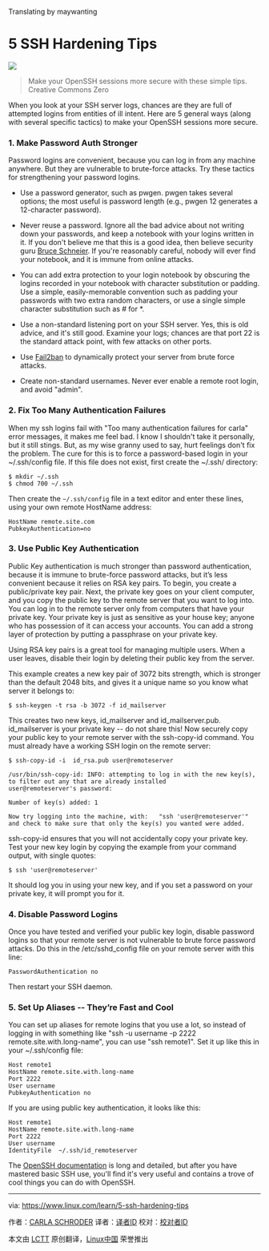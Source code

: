 Translating by maywanting

5 SSH Hardening Tips
======================

![](https://www.linux.com/sites/lcom/files/styles/rendered_file/public/binary-1188510_1920_0.jpg?itok=ocPCL_9G)
>Make your OpenSSH sessions more secure with these simple tips.
> Creative Commons Zero

When you look at your SSH server logs, chances are they are full of attempted logins from entities of ill intent. Here are 5 general ways (along with several specific tactics) to make your OpenSSH sessions more secure.

### 1. Make Password Auth Stronger

Password logins are convenient, because you can log in from any machine anywhere. But they are vulnerable to brute-force attacks. Try these tactics for strengthening your password logins.

- Use a password generator, such as pwgen. pwgen takes several options; the most useful is password length (e.g., pwgen 12 generates a 12-character password).

- Never reuse a password. Ignore all the bad advice about not writing down your passwords, and keep a notebook with your logins written in it. If you don't believe me that this is a good idea, then believe security guru [Bruce Schneier][1]. If you're reasonably careful, nobody will ever find your notebook, and it is immune from online attacks.

- You can add extra protection to your login notebook by obscuring the logins recorded in your notebook with character substitution or padding. Use a simple, easily-memorable convention such as padding your passwords with two extra random characters, or use a single simple character substitution such as # for *.

- Use a non-standard listening port on your SSH server. Yes, this is old advice, and it's still good. Examine your logs; chances are that port 22 is the standard attack point, with few attacks on other ports.

- Use [Fail2ban][2] to dynamically protect your server from brute force attacks.

- Create non-standard usernames. Never ever enable a remote root login, and avoid "admin".

### 2. Fix Too Many Authentication Failures

When my ssh logins fail with "Too many authentication failures for carla" error messages, it makes me feel bad. I know I shouldn't take it personally, but it still stings. But, as my wise granny used to say, hurt feelings don't fix the problem. The cure for this is to force a password-based login in your ~/.ssh/config file. If this file does not exist, first create the ~/.ssh/ directory:

```
$ mkdir ~/.ssh
$ chmod 700 ~/.ssh
```

Then create the `~/.ssh/config` file in a text editor and enter these lines, using your own remote HostName address:

```
HostName remote.site.com
PubkeyAuthentication=no
```

### 3. Use Public Key Authentication

Public Key authentication is much stronger than password authentication, because it is immune to brute-force password attacks, but it’s less convenient because it relies on RSA key pairs. To begin, you create a public/private key pair. Next, the private key goes on your client computer, and you copy the public key to the remote server that you want to log into. You can log in to the remote server only from computers that have your private key. Your private key is just as sensitive as your house key; anyone who has possession of it can access your accounts. You can add a strong layer of protection by putting a passphrase on your private key.

Using RSA key pairs is a great tool for managing multiple users. When a user leaves, disable their login by deleting their public key from the server.

This example creates a new key pair of 3072 bits strength, which is stronger than the default 2048 bits, and gives it a unique name so you know what server it belongs to:

```
$ ssh-keygen -t rsa -b 3072 -f id_mailserver
```

This creates two new keys, id_mailserver and id_mailserver.pub. id_mailserver is your private key -- do not share this! Now securely copy your public key to your remote server with the ssh-copy-id command. You must already have a working SSH login on the remote server:

```
$ ssh-copy-id -i  id_rsa.pub user@remoteserver

/usr/bin/ssh-copy-id: INFO: attempting to log in with the new key(s), to filter out any that are already installed
user@remoteserver's password: 

Number of key(s) added: 1

Now try logging into the machine, with:   "ssh 'user@remoteserver'"
and check to make sure that only the key(s) you wanted were added.
```

ssh-copy-id ensures that you will not accidentally copy your private key. Test your new key login by copying the example from your command output, with single quotes:

```
$ ssh 'user@remoteserver'
```

It should log you in using your new key, and if you set a password on your private key, it will prompt you for it.

### 4. Disable Password Logins

Once you have tested and verified your public key login, disable password logins so that your remote server is not vulnerable to brute force password attacks. Do this in the /etc/sshd_config file on your remote server with this line:

```
PasswordAuthentication no
```

Then restart your SSH daemon.

### 5. Set Up Aliases -- They’re Fast and Cool

You can set up aliases for remote logins that you use a lot, so instead of logging in with something like "ssh -u username -p 2222 remote.site.with.long-name", you can use "ssh remote1". Set it up like this in your ~/.ssh/config file:

```
Host remote1
HostName remote.site.with.long-name
Port 2222
User username
PubkeyAuthentication no
```

If you are using public key authentication, it looks like this:

```
Host remote1
HostName remote.site.with.long-name
Port 2222
User username
IdentityFile  ~/.ssh/id_remoteserver
```

The [OpenSSH documentation][3] is long and detailed, but after you have mastered basic SSH use, you'll find it's very useful and contains a trove of cool things you can do with OpenSSH.



--------------------------------------------------------------------------------

via: https://www.linux.com/learn/5-ssh-hardening-tips

作者：[CARLA SCHRODER][a]
译者：[译者ID](https://github.com/译者ID)
校对：[校对者ID](https://github.com/校对者ID)

本文由 [LCTT](https://github.com/LCTT/TranslateProject) 原创翻译，[Linux中国](https://linux.cn/) 荣誉推出

[a]: https://www.linux.com/users/cschroder
[1]: https://www.schneier.com/blog/archives/2005/06/write_down_your.html
[2]: http://www.fail2ban.org/wiki/index.php/Main_Page
[3]: http://www.openssh.com/

